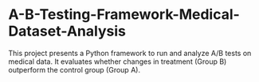 # A-B-Testing-Framework-Medical-Dataset-Analysis
This project presents a Python framework to run and analyze A/B tests on medical data. It evaluates whether changes in treatment (Group B) outperform the control group (Group A).
